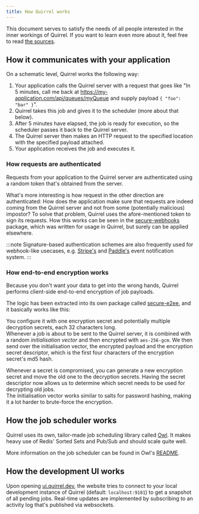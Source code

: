 ```yaml
---
title: How Quirrel works
---
```


This document serves to satisfy the needs of all people interested in the inner workings of Quirrel.
If you want to learn even more about it, feel free to read [the sources](https://github.com/quirrel-dev).

## How it communicates with your application

On a schematic level, Quirrel works the following way:

1. Your application calls the Quirrel server with a request that goes like "In 5 minutes, call me back at https://my-application.com/api/queues/myQueue and supply payload `{ "foo": "bar" }`".
2. Quirrel takes this job and gives it to the scheduler (more about that below).
3. After 5 minutes have elapsed, the job is ready for execution, so the scheduler passes it back to the Quirrel server.
4. The Quirrel server then makes an HTTP request to the specified location with the specified payload attached.
5. Your application receives the job and executes it.

### How requests are authenticated

Requests from your application to the Quirrel server are authenticated using a random token that's obtained from the server.

What's more interesting is how request in the other direction are authenticated:
How does the application make sure that requests are indeed coming from the Quirrel server and not from some (potentially malicious) impostor?
To solve that problem, Quirrel uses the afore-mentioned token to sign its requests.
How this works can be seen in the [secure-webhooks](https://github.com/quirrel-dev/secure-webhooks) package, which was written for usage in Quirrel, but surely can be applied elsewhere.

:::note
Signature-based authentication schemes are also frequently used
for webhook-like usecases, e.g.
[Stripe's](https://stripe.com/docs/webhooks/signatures) and [Paddle's](https://developer.paddle.com/webhook-reference/verifying-webhooks) event notification system.
:::

### How end-to-end encryption works

Because you don't want your data to get into the wrong hands, Quirrel performs client-side end-to-end encryption of job payloads.

The logic has been extracted into its own package called [secure-e2ee](https://github.com/quirrel-dev/secure-e2ee), and it basically works like this:

You configure it with one encryption secret and potentially multiple decryption secrets, each 32 characters long.  
Whenever a job is about to be sent to the Quirrel server, it is combined with a random *initialisation vector* and then encrypted with `aes-256-gcm`.
We then send over the initialisation vector, the encrypted payload and the encryption secret descriptor, which is the first four characters of the encryption secret's md5 hash.

Whenever a secret is compromised, you can generate a new encryption secret and move the old one to the decryption secrets.
Having the secret descriptor now allows us to determine which secret needs to be used for decrypting old jobs.  
The initialisation vector works similar to salts for password hashing, making it a lot harder to brute-force the encryption.

## How the job scheduler works

Quirrel uses its own, tailor-made job scheduling library called [Owl](https://github.com/quirrel-dev/owl).
It makes heavy use of Redis' Sorted Sets and Pub/Sub and should scale quite well.

More information on the job scheduler can be found in Owl's [README](https://github.com/quirrel-dev/owl/blob/main/README.md).

## How the development UI works

Upon opening [ui.quirrel.dev](https://ui.quirrel.dev),
the website tries to connect to your local development instance of Quirrel (default: `localhost:9181`) to get a snapshot of all pending jobs.
Real-time updates are implemented by subscribing to an activity log that's published via websockets.
